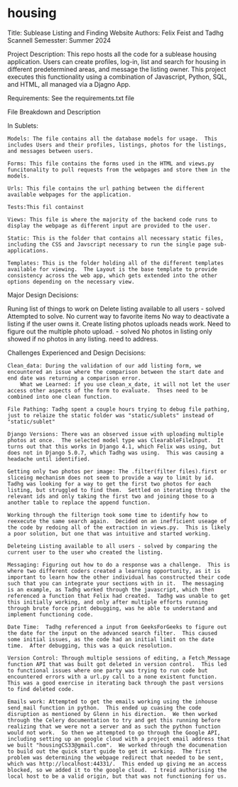 # housing
Title: Sublease Listing and Finding Website
Authors: Felix Feist and Tadhg Scannell
Semesster: Summer 2024

Project Description: This repo hosts all the code for a sublease housing application.  Users can create profiles, log-in, list and search for housing in different predetermined areas, and message the listing owner.  This project executes this functionality using a combination of Javascript, Python, SQL, and HTML, all managed via a Djagno App.

Requirements: See the requirements.txt file 

File Breakdown and Description



In Sublets:

    Models: The file contains all the database models for usage.  This includes Users and their profiles, listings, photos for the listings, and messages between users.

    Forms: This file contains the forms used in the HTML and views.py funcitonality to pull requests from the webpages and store them in the models.

    Urls: This file contains the url pathing between the different available webpages for the application.

    Tests:This fil containst 

    Views: This file is where the majority of the backend code runs to display the webpage as different input are provided to the user.

    Static: This is the folder that contains all necessary static files, including the CSS and Javscript necessary to run the single page sub-applications.

    Templates: This is the folder holding all of the different templates available for viewing.  The Layout is the base template to provide consistency across the web app, which gets extended into the other options depending on the necessary view.


Major Design Decisions:

Runing list of things to work on 
    Delete listing available to all users - solved   
        Attempted to solve.
    No current way to favorite items
    No way to deactivate a listing if the user owns it.
    Create listing photos uploads neads work.  Need to figure out the multiple photo upload. - solved
    No photos in listing only showed if no photos in any listing. need to address.


Challenges Experienced and Design Decisions:

    Clean_data: During the validation of our add listing form, we encountered an issue where the comparison between the start date and end date was returning a comparison error.  
        What we Learned: if you use clean_x_date, it will not let the user access other aspects of the form to evaluate.  Thses need to be combined into one clean function.

    File Pathing: Tadhg spent a couple hours trying to debug file pathing, just to relaize the static folder was "static/sublets" instead of "static/sublet"

    Django Versions: There was an observed issue with uploading multiple photos at once.  The selected model type was ClearableFileInput.  It turns out that this works in Django 4.1, which Felix was using, but does not in Django 5.0.7, which Tadhg was using.  This was causing a headache until identified.  

    Getting only two photos per image: The .filter(filter files).first or sliceing mechanism does not seem to provide a way to limit by id.  Tadhg was looking for a way to get the first two photos for each listing, but struggled to find them.  Settled on iterating through the relevant ids and only taking the first two and joining those to a another table to replace the append function.

    Working through the filterign took some time to identify how to reexecute the same search again.  Decided on an inefficient useage of the code by redoing all of the extraction in views.py.  This is likely a poor solution, but one that was intuitive and started working.

    Deleteing Listing available to all users - solved by comparing the current user to the user who created the listing.

    Messaging: Figuring out how to do a response was a challenge.  This is where two different coders created a learning opportunity, as it is important to learn how the other individual has constructed their code such that you can integrate your sections with in it.  The messaging is an example, as Tadhg worked through the javascript, which then referenced a function that Felix had created.  Tadhg was unable to get this initially working, and only after multiple efforts running through brute force print debugging, was he able to understand and implement functioning code.

    Date Time:  Tadhg referenced a input from GeeksForGeeks to figure out the date for the input on the advanced search filter.  This caused some initial issues, as the code had an initial limit on the date time.  After debugging, this was a quick resolution.

    Version Control: Through multiple sessions of editing, a Fetch_Message function API that was built got deleted in version control.  This led to functional issues where one party was trying to run code but encountered errors with a url.py call to a none existent function.  This was a good exercise in iterating back through the past versions to find deleted code.

    Emails work: Attempted to get the emails working using the inhouse send_mail function in python.  This ended up cuasing the code disruption as mentioned by Glenn in his direction.  We then worked through the Celery documentation to try and get this running before realizing that we were not a server and as such the python function would not work.  So then we attempted to go through the Google API, including setting up an google cloud with a project email address that we built "housingCS33@gmail.com".  We worked through the documenation to build out the quick start guide to get it working.  The first problem was determining the webpage redirect that needed to be sent, which was http://localhost:44331/.  This ended up giving me an access blocked, so we added it to the google cloud.  I treid authorising the local host to be a valid origin, but that was not functioning for us.
